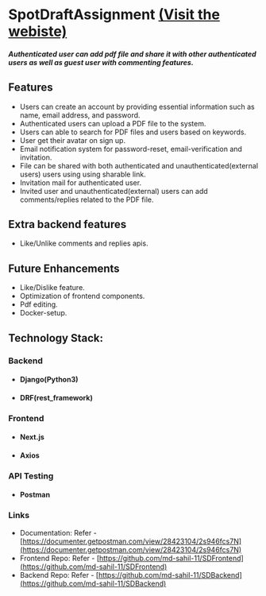 # SpotDraftAssignment [(Visit the webiste)](https://sd-frontend-rho.vercel.app/pdf-help)

##### Authenticated user can add pdf file and share it with other authenticated users as well as guest user with commenting features.

## Features
* Users can create an account by providing essential information such as name, email address, and password.
* Authenticated users can upload a PDF file to the system.
* Users can able to search for PDF files and users based on keywords.
* User get their avatar on sign up.
* Email notification system for password-reset, email-verification and invitation.
* File can be shared with both authenticated and unauthenticated(external users) users using using sharable link.
* Invitation mail for authenticated user.
* Invited user and unauthenticated(external) users can add comments/replies related to the PDF file.

## Extra backend features
* Like/Unlike comments and replies apis.

## Future Enhancements
* Like/Dislike feature.
* Optimization of frontend components.
* Pdf editing.
* Docker-setup.

## Technology Stack:
### Backend
* #### Django(Python3)
* #### DRF(rest_framework)

### Frontend
* #### Next.js
* #### Axios

### API Testing
* #### Postman

### Links
* Documentation: 
    Refer - [https://documenter.getpostman.com/view/28423104/2s946fcs7N](https://documenter.getpostman.com/view/28423104/2s946fcs7N)
* Frontend Repo:
    Refer - [https://github.com/md-sahil-11/SDFrontend](https://github.com/md-sahil-11/SDFrontend)
* Backend Repo:
    Refer - [https://github.com/md-sahil-11/SDBackend](https://github.com/md-sahil-11/SDBackend)











